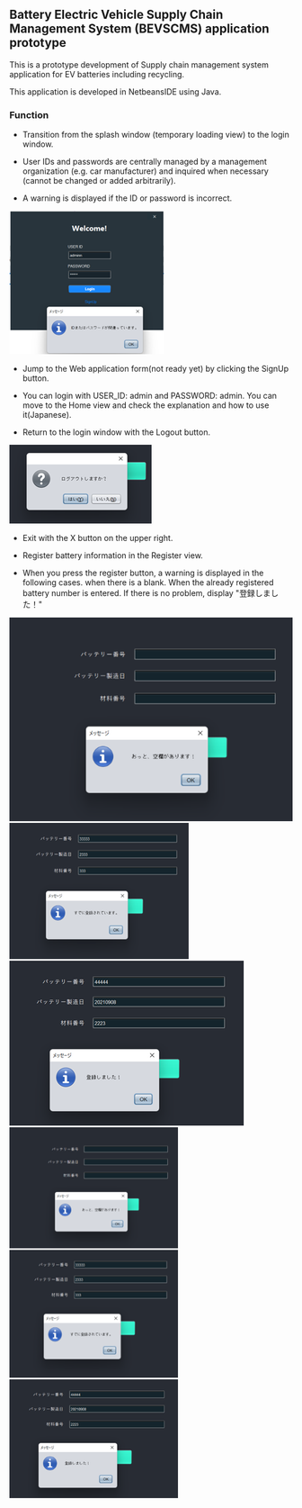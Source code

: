 ## Battery Electric Vehicle Supply Chain Management System (BEVSCMS) application prototype

This is a prototype development of Supply chain management system application for EV batteries including recycling.

This application is developed in NetbeansIDE using Java.

### Function

- Transition from the splash window (temporary loading view) to the login window.

- User IDs and passwords are centrally managed by a management organization (e.g. car manufacturer) and inquired when necessary (cannot be changed or added arbitrarily).

- A warning is displayed if the ID or password is incorrect.

![login1](./ReadmeImages/Login1.png)

- Jump to the Web application form(not ready yet) by clicking the SignUp button.

- You can login with USER_ID: admin and PASSWORD: admin. You can move to the Home view and check the explanation and how to use it(Japanese).

- Return to the login window with the Logout button.

![logout](./ReadmeImages/Logout.png)

- Exit with the X button on the upper right.

- Register battery information in the Register view.

- When you press the register button, a warning is displayed in the following cases. 
when there is a blank.
When the already registered battery number is entered. 
If there is no problem, display "登録しました！"

![register1](./ReadmeImages/Register1.png) ![register2](./ReadmeImages/Register2.png) ![register3](./ReadmeImages/Register3.png)
<img src="./ReadmeImages/Register1.png" width="300px"> <img src="./ReadmeImages/Register2.png" width="300px"> <img src="./ReadmeImages/Register3.png" width="300px">
